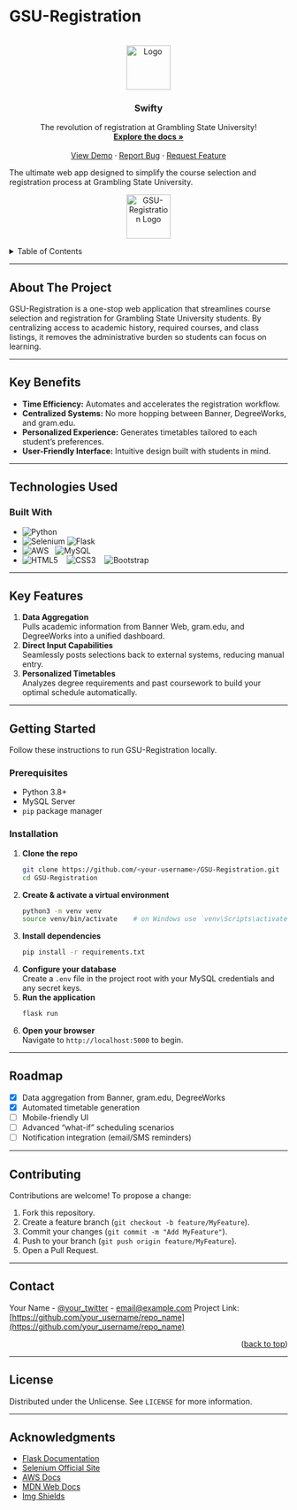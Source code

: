 # GSU-Registration

<!-- PROJECT LOGO -->
<br />
<div align="center">
  <a href="https://github.com/othneildrew/Best-README-Template">
    <img src="images/logo.png" alt="Logo" width="80" height="80">
  </a>

  <h3 align="center">Swifty</h3>

  <p align="center">
    The revolution of registration at Grambling State University!
    <br />
    <a href=""><strong>Explore the docs »</strong></a>
    <br />
    <br />
    <a href="https://github.com/othneildrew/Best-README-Template">View Demo</a>
    &middot;
    <a href="https://github.com/othneildrew/Best-README-Template/issues/new?labels=bug&template=bug-report---.md">Report Bug</a>
    &middot;
    <a href="https://github.com/othneildrew/Best-README-Template/issues/new?labels=enhancement&template=feature-request---.md">Request Feature</a>
  </p>
</div>




The ultimate web app designed to simplify the course selection and registration process at Grambling State University.

<p align="center">
  <img src="images/logo.png" alt="GSU-Registration Logo" width="80" height="80">
</p>

<details>
  <summary>Table of Contents</summary>
  <ol>
    <li><a href="#about-the-project">About The Project</a></li>
    <li><a href="#key-benefits">Key Benefits</a></li>
    <li><a href="#technologies-used">Technologies Used</a></li>
    <li><a href="#key-features">Key Features</a></li>
    <li><a href="#getting-started">Getting Started</a>
      <ul>
        <li><a href="#prerequisites">Prerequisites</a></li>
        <li><a href="#installation">Installation</a></li>
      </ul>
    </li>
    <li><a href="#roadmap">Roadmap</a></li>
    <li><a href="#contributing">Contributing</a></li>
    <li><a href="#license">License</a></li>
    <li><a href="#acknowledgments">Acknowledgments</a></li>
  </ol>
</details>

---

## About The Project

GSU-Registration is a one-stop web application that streamlines course selection and registration for Grambling State University students. By centralizing access to academic history, required courses, and class listings, it removes the administrative burden so students can focus on learning.

---

## Key Benefits

- **Time Efficiency:** Automates and accelerates the registration workflow.  
- **Centralized Systems:** No more hopping between Banner, DegreeWorks, and gram.edu.  
- **Personalized Experience:** Generates timetables tailored to each student’s preferences.  
- **User-Friendly Interface:** Intuitive design built with students in mind.

---

## Technologies Used

### Built With
* ![Python][python]
* ![Selenium][selenium] ![Flask][flask]
* ![AWS][aws] &nbsp; ![MySQL][mysql]
* ![HTML5][html5] &nbsp;&nbsp; ![CSS3][css3] &nbsp;&nbsp; ![Bootstrap][Bootstrap]


---

## Key Features

1. **Data Aggregation**  
   Pulls academic information from Banner Web, gram.edu, and DegreeWorks into a unified dashboard.  
2. **Direct Input Capabilities**  
   Seamlessly posts selections back to external systems, reducing manual entry.  
3. **Personalized Timetables**  
   Analyzes degree requirements and past coursework to build your optimal schedule automatically.

---

## Getting Started

Follow these instructions to run GSU-Registration locally.

### Prerequisites

- Python 3.8+  
- MySQL Server  
- `pip` package manager  

### Installation

1. **Clone the repo**
   ```bash
   git clone https://github.com/<your-username>/GSU-Registration.git
   cd GSU-Registration
   ```
2. **Create & activate a virtual environment**
   ```bash
   python3 -m venv venv
   source venv/bin/activate    # on Windows use `venv\Scripts\activate`
   ```
3. **Install dependencies**
   ```bash
   pip install -r requirements.txt
   ```
4. **Configure your database**  
   Create a `.env` file in the project root with your MySQL credentials and any secret keys.
5. **Run the application**
   ```bash
   flask run
   ```
6. **Open your browser**  
   Navigate to `http://localhost:5000` to begin.

---

## Roadmap

- [x] Data aggregation from Banner, gram.edu, DegreeWorks  
- [x] Automated timetable generation  
- [ ] Mobile-friendly UI  
- [ ] Advanced “what-if” scheduling scenarios  
- [ ] Notification integration (email/SMS reminders)

---

## Contributing

Contributions are welcome! To propose a change:

1. Fork this repository.  
2. Create a feature branch (`git checkout -b feature/MyFeature`).  
3. Commit your changes (`git commit -m "Add MyFeature"`).  
4. Push to your branch (`git push origin feature/MyFeature`).  
5. Open a Pull Request.

---

## Contact

Your Name - [@your_twitter](https://twitter.com/your_username) - email@example.com
Project Link: [https://github.com/your_username/repo_name](https://github.com/your_username/repo_name)
<p align="right">(<a href="#readme-top">back to top</a>)</p>

---

## License

Distributed under the Unlicense. See `LICENSE` for more information.

---

## Acknowledgments

* [Flask Documentation](https://flask.palletsprojects.com/)  
* [Selenium Official Site](https://www.selenium.dev/)  
* [AWS Docs](https://docs.aws.amazon.com/)  
* [MDN Web Docs](https://developer.mozilla.org/)  
* [Img Shields](https://shields.io/)

  
<!-- badge definitions -->
[python]:       https://img.shields.io/badge/Python-3776AB.svg?style=for-the-badge&logo=python&logoColor=white
[selenium]:     https://img.shields.io/badge/Selenium-43B02A.svg?style=for-the-badge&logo=selenium&logoColor=white
[swift]:        https://img.shields.io/badge/Swift-FA7343.svg?style=for-the-badge&logo=swift&logoColor=white
[cpp]:          https://img.shields.io/badge/C%2B%2B-00599C.svg?style=for-the-badge&logo=c%2B%2B&logoColor=white

[aws]:          https://img.shields.io/badge/Amazon%20AWS-232F3E.svg?style=for-the-badge&logo=amazonaws&logoColor=white
[flask]:        https://img.shields.io/badge/Flask-000000.svg?style=for-the-badge&logo=flask&logoColor=white
[vscode]:       https://img.shields.io/badge/VS%20Code-007ACC.svg?style=for-the-badge&logo=visualstudiocode&logoColor=white
[xcode]:        https://img.shields.io/badge/Xcode-147EFB.svg?style=for-the-badge&logo=xcode&logoColor=white

[mysql]:        https://img.shields.io/badge/MySQL-4479A1.svg?style=for-the-badge&logo=mysql&logoColor=white
[postgresql]:   https://img.shields.io/badge/PostgreSQL-336791.svg?style=for-the-badge&logo=postgresql&logoColor=white
[mongodb]:      https://img.shields.io/badge/MongoDB-47A248.svg?style=for-the-badge&logo=mongodb&logoColor=white
[html5]:        https://img.shields.io/badge/HTML5-E34F26.svg?style=for-the-badge&logo=html5&logoColor=white
[css3]:         https://img.shields.io/badge/CSS3-1572B6.svg?style=for-the-badge&logo=css3&logoColor=white
[Bootstrap]:    https://img.shields.io/badge/Bootstrap-563D7C.svg?style=for-the-badge&logo=bootstrap&logoColor=white


